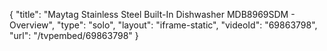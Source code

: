 {
    "title": "Maytag Stainless Steel Built-In Dishwasher MDB8969SDM - Overview",
    "type": "solo",
    "layout": "iframe-static",
    "videoId": "69863798",
    "url": "\/tvpembed\/69863798"
}